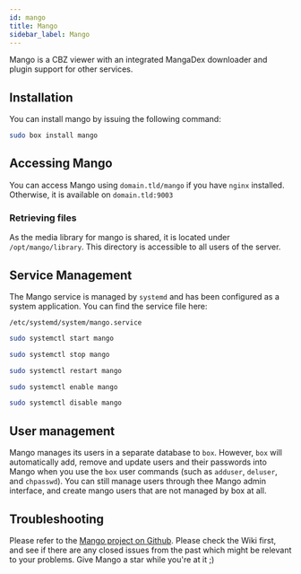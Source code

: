 ```yaml
---
id: mango
title: Mango
sidebar_label: Mango
---
```


Mango is a CBZ viewer with an integrated MangaDex downloader and plugin support for other services.

## Installation

You can install mango by issuing the following command:
```bash
sudo box install mango
```

## Accessing Mango
You can access Mango using `domain.tld/mango` if you have `nginx` installed. Otherwise, it is available on `domain.tld:9003`

### Retrieving files

As the media library for mango is shared, it is located under `/opt/mango/library`. This directory is accessible to all users of the server.

## Service Management

The Mango service is managed by `systemd` and has been configured as a system application. You can find the service file here:

```
/etc/systemd/system/mango.service
```

<!--DOCUSAURUS_CODE_TABS-->
<!--Start-->
```bash
sudo systemctl start mango
```
<!--Stop-->
```bash
sudo systemctl stop mango
```
<!--Restart-->
```bash
sudo systemctl restart mango
```
<!--Enable-->
```bash
sudo systemctl enable mango
```
<!--Disable-->
```bash
sudo systemctl disable mango
```
<!--END_DOCUSAURUS_CODE_TABS-->

## User management

Mango manages its users in a separate database to `box`. However, `box` will automatically add, remove and update users and their passwords into Mango when you use the `box` user commands (such as `adduser`, `deluser`, and `chpasswd`). You can still manage users through thee Mango admin interface, and create mango users that are not managed by box at all.

## Troubleshooting

Please refer to the [Mango project on Github](https://github.com/hkalexling/Mango). Please check the Wiki first, and see if there are any closed issues from the past which might be relevant to your problems. Give Mango a star while you're at it ;)

